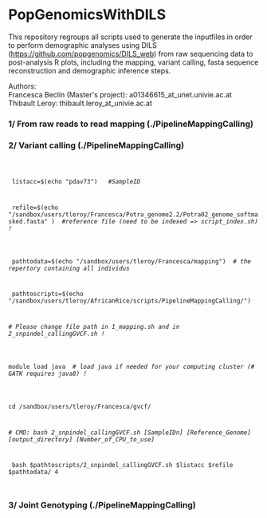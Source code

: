# PopGenomicsWithDILS

This repository regroups all scripts used to generate the inputfiles in order to perform demographic analyses using DILS (https://github.com/popgenomics/DILS_web) from raw sequencing data to post-analysis R plots, including the mapping, variant calling, fasta sequence reconstruction and demographic inference steps.

Authors:<br>
Francesca Beclin (Master's project): a01346615_at_unet.univie.ac.at<br>
Thibault Leroy: thibault.leroy_at_univie.ac.at<br>

### 1/ From raw reads to read mapping (./PipelineMappingCalling)


### 2/ Variant calling (./PipelineMappingCalling)

<code>
 <p> listacc=$(echo "pdav73")  <em> #SampleID </em></p>
<p> refile=$(echo "/sandbox/users/tleroy/Francesca/Potra_genome2.2/Potra02_genome_softmasked.fasta" ) <em> #reference file (need to be indexed => script_index.sh) ! </em></p>

<p> pathtodata=$(echo "/sandbox/users/tleroy/Francesca/mapping") <em> # the repertory containing all individus  </em></p>
<p> pathtoscripts=$(echo "/sandbox/users/tleroy/AfricanRice/scripts/PipelineMappingCalling/")  </p>
<p><em># Please change file path in 1_mapping.sh and in 2_snpindel_callingGVCF.sh ! </em></p>

<p>module load java <em> # load java if needed for your computing cluster (# GATK requires java8) !</em></p>

<p>cd /sandbox/users/tleroy/Francesca/gvcf/ </p>
<p><em># CMD: bash 2_snpindel_callingGVCF.sh [SampleIDn] [Reference_Genome] [output_directory] [Number_of_CPU_to_use] </em></p>
<p> bash $pathtoscripts/2_snpindel_callingGVCF.sh $listacc $refile $pathtodata/ 4 </p>
</code>

### 3/ Joint Genotyping (./PipelineMappingCalling)



